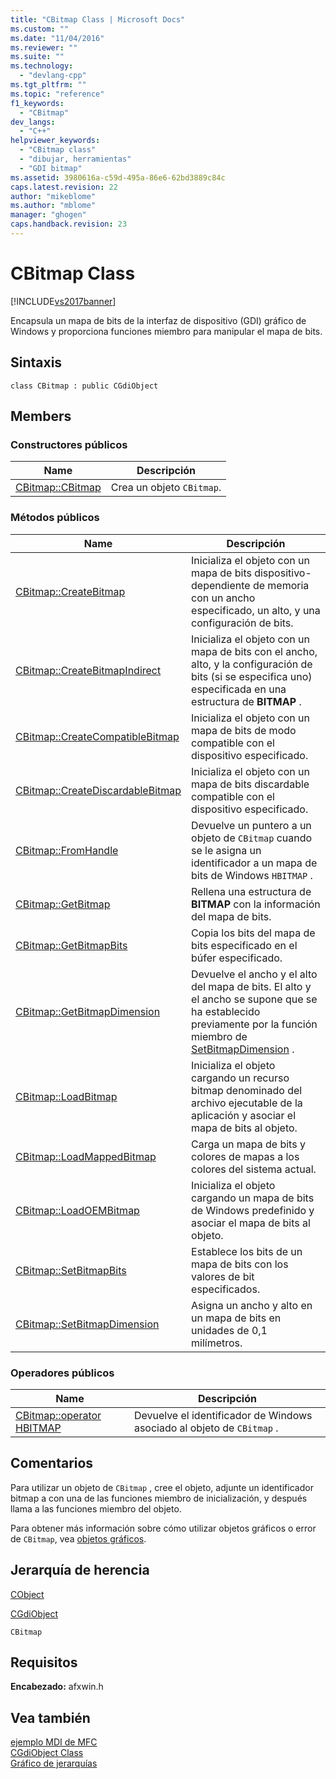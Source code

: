 ```yaml
---
title: "CBitmap Class | Microsoft Docs"
ms.custom: ""
ms.date: "11/04/2016"
ms.reviewer: ""
ms.suite: ""
ms.technology: 
  - "devlang-cpp"
ms.tgt_pltfrm: ""
ms.topic: "reference"
f1_keywords: 
  - "CBitmap"
dev_langs: 
  - "C++"
helpviewer_keywords: 
  - "CBitmap class"
  - "dibujar, herramientas"
  - "GDI bitmap"
ms.assetid: 3980616a-c59d-495a-86e6-62bd3889c84c
caps.latest.revision: 22
author: "mikeblome"
ms.author: "mblome"
manager: "ghogen"
caps.handback.revision: 23
---
```

# CBitmap Class
[!INCLUDE[vs2017banner](../../assembler/inline/includes/vs2017banner.md)]

Encapsula un mapa de bits de la interfaz de dispositivo \(GDI\) gráfico de Windows y proporciona funciones miembro para manipular el mapa de bits.  
  
## Sintaxis  
  
```  
class CBitmap : public CGdiObject  
```  
  
## Members  
  
### Constructores públicos  
  
|Name|Descripción|  
|----------|-----------------|  
|[CBitmap::CBitmap](../Topic/CBitmap::CBitmap.md)|Crea un objeto `CBitmap`.|  
  
### Métodos públicos  
  
|Name|Descripción|  
|----------|-----------------|  
|[CBitmap::CreateBitmap](../Topic/CBitmap::CreateBitmap.md)|Inicializa el objeto con un mapa de bits dispositivo\- dependiente de memoria con un ancho especificado, un alto, y una configuración de bits.|  
|[CBitmap::CreateBitmapIndirect](../Topic/CBitmap::CreateBitmapIndirect.md)|Inicializa el objeto con un mapa de bits con el ancho, alto, y la configuración de bits \(si se especifica uno\) especificada en una estructura de **BITMAP** .|  
|[CBitmap::CreateCompatibleBitmap](../Topic/CBitmap::CreateCompatibleBitmap.md)|Inicializa el objeto con un mapa de bits de modo compatible con el dispositivo especificado.|  
|[CBitmap::CreateDiscardableBitmap](../Topic/CBitmap::CreateDiscardableBitmap.md)|Inicializa el objeto con un mapa de bits discardable compatible con el dispositivo especificado.|  
|[CBitmap::FromHandle](../Topic/CBitmap::FromHandle.md)|Devuelve un puntero a un objeto de `CBitmap` cuando se le asigna un identificador a un mapa de bits de Windows `HBITMAP` .|  
|[CBitmap::GetBitmap](../Topic/CBitmap::GetBitmap.md)|Rellena una estructura de **BITMAP** con la información del mapa de bits.|  
|[CBitmap::GetBitmapBits](../Topic/CBitmap::GetBitmapBits.md)|Copia los bits del mapa de bits especificado en el búfer especificado.|  
|[CBitmap::GetBitmapDimension](../Topic/CBitmap::GetBitmapDimension.md)|Devuelve el ancho y el alto del mapa de bits.  El alto y el ancho se supone que se ha establecido previamente por la función miembro de [SetBitmapDimension](../Topic/CBitmap::SetBitmapDimension.md) .|  
|[CBitmap::LoadBitmap](../Topic/CBitmap::LoadBitmap.md)|Inicializa el objeto cargando un recurso bitmap denominado del archivo ejecutable de la aplicación y asociar el mapa de bits al objeto.|  
|[CBitmap::LoadMappedBitmap](../Topic/CBitmap::LoadMappedBitmap.md)|Carga un mapa de bits y colores de mapas a los colores del sistema actual.|  
|[CBitmap::LoadOEMBitmap](../Topic/CBitmap::LoadOEMBitmap.md)|Inicializa el objeto cargando un mapa de bits de Windows predefinido y asociar el mapa de bits al objeto.|  
|[CBitmap::SetBitmapBits](../Topic/CBitmap::SetBitmapBits.md)|Establece los bits de un mapa de bits con los valores de bit especificados.|  
|[CBitmap::SetBitmapDimension](../Topic/CBitmap::SetBitmapDimension.md)|Asigna un ancho y alto en un mapa de bits en unidades de 0,1 milímetros.|  
  
### Operadores públicos  
  
|Name|Descripción|  
|----------|-----------------|  
|[CBitmap::operator HBITMAP](../Topic/CBitmap::operator%20HBITMAP.md)|Devuelve el identificador de Windows asociado al objeto de `CBitmap` .|  
  
## Comentarios  
 Para utilizar un objeto de `CBitmap` , cree el objeto, adjunte un identificador bitmap a con una de las funciones miembro de inicialización, y después llama a las funciones miembro del objeto.  
  
 Para obtener más información sobre cómo utilizar objetos gráficos o error de `CBitmap`, vea [objetos gráficos](../../mfc/graphic-objects.md).  
  
## Jerarquía de herencia  
 [CObject](../../mfc/reference/cobject-class.md)  
  
 [CGdiObject](../../mfc/reference/cgdiobject-class.md)  
  
 `CBitmap`  
  
## Requisitos  
 **Encabezado:** afxwin.h  
  
## Vea también  
 [ejemplo MDI de MFC](../../top/visual-cpp-samples.md)   
 [CGdiObject Class](../../mfc/reference/cgdiobject-class.md)   
 [Gráfico de jerarquías](../../mfc/hierarchy-chart.md)